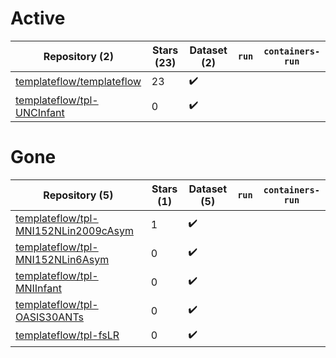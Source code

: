 # Active
| Repository (2) | Stars (23) | Dataset (2) | `run` | `containers-run` |
| --- | --- | --- | --- | --- |
| [templateflow/templateflow](https://github.com/templateflow/templateflow) | 23 | :heavy_check_mark: |  |  |
| [templateflow/tpl-UNCInfant](https://github.com/templateflow/tpl-UNCInfant) | 0 | :heavy_check_mark: |  |  |

# Gone
| Repository (5) | Stars (1) | Dataset (5) | `run` | `containers-run` |
| --- | --- | --- | --- | --- |
| [templateflow/tpl-MNI152NLin2009cAsym](https://github.com/templateflow/tpl-MNI152NLin2009cAsym) | 1 | :heavy_check_mark: |  |  |
| [templateflow/tpl-MNI152NLin6Asym](https://github.com/templateflow/tpl-MNI152NLin6Asym) | 0 | :heavy_check_mark: |  |  |
| [templateflow/tpl-MNIInfant](https://github.com/templateflow/tpl-MNIInfant) | 0 | :heavy_check_mark: |  |  |
| [templateflow/tpl-OASIS30ANTs](https://github.com/templateflow/tpl-OASIS30ANTs) | 0 | :heavy_check_mark: |  |  |
| [templateflow/tpl-fsLR](https://github.com/templateflow/tpl-fsLR) | 0 | :heavy_check_mark: |  |  |
